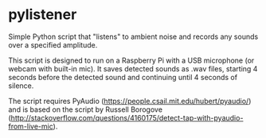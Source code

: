 # pylistener
Simple Python script that "listens" to ambient noise and records any sounds over a specified amplitude.

This script is designed to run on a Raspberry Pi with a USB microphone (or webcam with built-in mic).  It saves detected sounds as .wav files, starting 4 seconds before the detected sound and continuing until 4 seconds of silence.

The script requires PyAudio (https://people.csail.mit.edu/hubert/pyaudio/) and is based on the script by Russell Borogove (http://stackoverflow.com/questions/4160175/detect-tap-with-pyaudio-from-live-mic).
